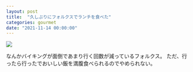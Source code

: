 ```yaml
---
layout: post
title:  "久しぶりにフォルクスでランチを食べた"
categories: gourmet
date: "2021-11-14 00:00:00"
---
```



<div class="trim">
  <div class="trim__item">
    <a href="{{ site.url }}/assets/images/2021-11-14-report/12-46-17.png">
      <img class="one" src="{{ site.url }}/assets/thumbnail/2021-11-14-report/12-46-17.png">
    </a>
  </div>
</div>


なんかバイキングが面倒であまり行く回数が減っているフォルクス。
ただ、行ったら行ったでおいしい飯を満腹食べられるのでやめられない。
